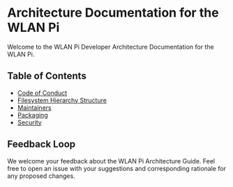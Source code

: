 # Architecture Documentation for the WLAN Pi

Welcome to the WLAN Pi Developer Architecture Documentation for the WLAN Pi.

## Table of Contents

- [Code of Conduct](CODE_OF_CONDUCT.md)
- [Filesystem Hierarchy Structure](FHS.md)
- [Maintainers](MAINTAINERS.md)
- [Packaging](PACKAGING.md)
- [Security](SECURITY.md)

## Feedback Loop

We welcome your feedback about the WLAN Pi Architecture Guide. Feel free to open an issue with your suggestions and corresponding rationale for any proposed changes.
